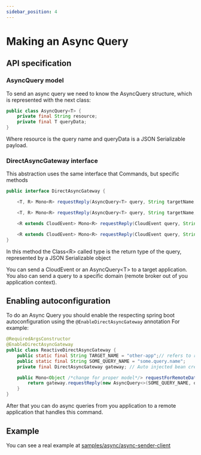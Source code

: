 ```yaml
---
sidebar_position: 4
---
```


# Making an Async Query

## API specification

### AsyncQuery model

To send an async query we need to know the AsyncQuery structure, which is represented with the next class:

```java
public class AsyncQuery<T> {
    private final String resource;
    private final T queryData;
}
```

Where resource is the query name and queryData is a JSON Serializable payload.

### DirectAsyncGateway interface

This abstraction uses the same interface that Commands, but specific methods

```java
public interface DirectAsyncGateway {

    <T, R> Mono<R> requestReply(AsyncQuery<T> query, String targetName, Class<R> type);

    <T, R> Mono<R> requestReply(AsyncQuery<T> query, String targetName, Class<R> type, String domain); // Query to specific domain

    <R extends CloudEvent> Mono<R> requestReply(CloudEvent query, String targetName, Class<R> type); // Query with CloudEvent format

    <R extends CloudEvent> Mono<R> requestReply(CloudEvent query, String targetName, Class<R> type, String domain); // Query with CloudEvent format to specific domain
}
```

In this method the Class\<R> called type is the return type of the query, represented by a JSON Serializable object

You can send a CloudEvent or an AsyncQuery\<T> to a target application. You also can send a query to a specific domain
(remote broker out of you application context).

## Enabling autoconfiguration

To do an Async Query you should enable the respecting spring boot autoconfiguration using the `@EnableDirectAsyncGateway` annotation
For example:

```java
@RequiredArgsConstructor
@EnableDirectAsyncGateway
public class ReactiveDirectAsyncGateway {
    public static final String TARGET_NAME = "other-app";// refers to remote spring.application.name property
    public static final String SOME_QUERY_NAME = "some.query.name";
    private final DirectAsyncGateway gateway; // Auto injected bean created by the @EnableDirectAsyncGateway annotation

    public Mono<Object /*change for proper model*/> requestForRemoteData(Object query/*change for proper model*/)  {
        return gateway.requestReply(new AsyncQuery<>(SOME_QUERY_NAME, query), TARGET_NAME, Object.class/*change for proper model*/);
    }
}
```

After that you can do async queries from you application to a remote application that handles this command.

## Example

You can see a real example at [samples/async/async-sender-client](https://github.com/reactive-commons/reactive-commons-java/tree/master/samples/async/async-sender-client)